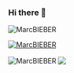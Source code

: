 ### Hi there 👋


<p align="left"> <img src="https://komarev.com/ghpvc/?username=MarcBIEBER&label=Profile%20views&color=073755&style=for-the-badge" alt="MarcBIEBER" /> </p>

<p align="left"> <a href="https://github.com/ryo-ma/github-profile-trophy"><img src="https://github-profile-trophy.vercel.app/?username=MarcBIEBER&column=3&theme=darkhub&no-frame=true" alt="MarcBIEBER" /></a> </p>

<div>
  <img align="center" src="https://github-readme-stats.vercel.app/api?username=MarcBIEBER&show_icons=true&bg_color=171717&locale=en" alt="MarcBIEBER" />
  <img align="center" src="https://github-readme-stats.vercel.app/api/top-langs/?username=MarcBIEBER&layout=compact" />
</div>
<!--
**MarcBIEBER/MarcBIEBER** is a ✨ _special_ ✨ repository because its `README.md` (this file) appears on your GitHub profile.

Here are some ideas to get you started:

- 🔭 I’m currently working on ...
- 🌱 I’m currently learning ...
- 👯 I’m looking to collaborate on ...
- 🤔 I’m looking for help with ...
- 💬 Ask me about ...
- 📫 How to reach me: ...
- 😄 Pronouns: ...
- ⚡ Fun fact: ...
-->
